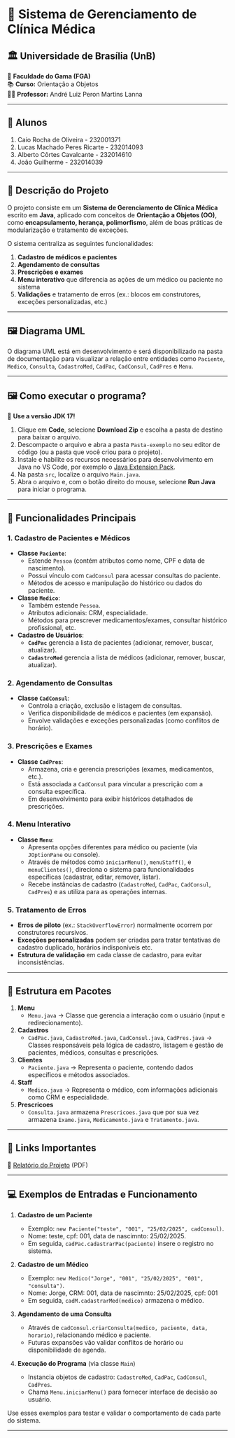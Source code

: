 # 📌 **Sistema de Gerenciamento de Clínica Médica**

## 🏛️ Universidade de Brasília (UnB)  
📍 **Faculdade do Gama (FGA)**  
📚 **Curso:** Orientação a Objetos  
👨‍🏫 **Professor:** André Luiz Peron Martins Lanna  

---

## 👥 **Alunos**  
1. Caio Rocha de Oliveira - 232001371  
2. Lucas Machado Peres Ricarte - 232014093  
3. Alberto Côrtes Cavalcante - 232014610  
4. João Guilherme - 232014039  

---

## 📖 **Descrição do Projeto**  
O projeto consiste em um **Sistema de Gerenciamento de Clínica Médica** escrito em **Java**, aplicado com conceitos de **Orientação a Objetos (OO)**, como **encapsulamento, herança, polimorfismo**, além de boas práticas de modularização e tratamento de exceções.  

O sistema centraliza as seguintes funcionalidades:  
1. **Cadastro de médicos e pacientes**  
2. **Agendamento de consultas**  
3. **Prescrições e exames**  
4. **Menu interativo** que diferencia as ações de um médico ou paciente no sistema  
5. **Validações** e tratamento de erros (ex.: blocos em construtores, exceções personalizadas, etc.)

---

## 🖼️ **Diagrama UML**  
O diagrama UML está em desenvolvimento e será disponibilizado na pasta de documentação para visualizar a relação entre entidades como `Paciente`, `Medico`, `Consulta`, `CadastroMed`, `CadPac`, `CadConsul`, `CadPres` e `Menu`.



---

## 🖼️ **Como executar o programa?**

📌 **Use a versão JDK 17!**

1. Clique em **Code**, selecione **Download Zip** e escolha a pasta de destino para baixar o arquivo.  
2. Descompacte o arquivo e abra a pasta `Pasta-exemplo` no seu editor de código (ou a pasta que você criou para o projeto).  
3. Instale e habilite os recursos necessários para desenvolvimento em Java no VS Code, por exemplo o [Java Extension Pack](https://marketplace.visualstudio.com/items?itemName=vscjava.vscode-java-pack).  
4. Na pasta `src`, localize o arquivo `Main.java`.  
5. Abra o arquivo e, com o botão direito do mouse, selecione **Run Java** para iniciar o programa.  

---

## 🎯 **Funcionalidades Principais**

### 1. Cadastro de Pacientes e Médicos  
- **Classe `Paciente`**:  
  - Estende `Pessoa` (contém atributos como nome, CPF e data de nascimento).  
  - Possui vínculo com `CadConsul` para acessar consultas do paciente.  
  - Métodos de acesso e manipulação do histórico ou dados do paciente.  
- **Classe `Medico`**:  
  - Também estende `Pessoa`.  
  - Atributos adicionais: CRM, especialidade.  
  - Métodos para prescrever medicamentos/exames, consultar histórico profissional, etc.  
- **Cadastro de Usuários**:  
  - **`CadPac`** gerencia a lista de pacientes (adicionar, remover, buscar, atualizar).  
  - **`CadastroMed`** gerencia a lista de médicos (adicionar, remover, buscar, atualizar).  

### 2. Agendamento de Consultas  
- **Classe `CadConsul`**:  
  - Controla a criação, exclusão e listagem de consultas.  
  - Verifica disponibilidade de médicos e pacientes (em expansão).  
  - Envolve validações e exceções personalizadas (como conflitos de horário).  

### 3. Prescrições e Exames  
- **Classe `CadPres`**:  
  - Armazena, cria e gerencia prescrições (exames, medicamentos, etc.).  
  - Está associada a `CadConsul` para vincular a prescrição com a consulta específica.  
  - Em desenvolvimento para exibir históricos detalhados de prescrições.  

### 4. Menu Interativo  
- **Classe `Menu`**:  
  - Apresenta opções diferentes para médico ou paciente (via `JOptionPane` ou console).  
  - Através de métodos como `iniciarMenu()`, `menuStaff()`, e `menuClientes()`, direciona o sistema para funcionalidades específicas (cadastrar, editar, remover, listar).  
  - Recebe instâncias de cadastro (`CadastroMed`, `CadPac`, `CadConsul`, `CadPres`) e as utiliza para as operações internas.  

### 5. Tratamento de Erros  
- **Erros de piloto** (ex.: `StackOverflowError`) normalmente ocorrem por construtores recursivos.  
- **Exceções personalizadas** podem ser criadas para tratar tentativas de cadastro duplicado, horários indisponíveis etc.  
- **Estrutura de validação** em cada classe de cadastro, para evitar inconsistências.

---

## 🔧 **Estrutura em Pacotes**

1. **Menu**  
   - `Menu.java` → Classe que gerencia a interação com o usuário (input e redirecionamento).  
2. **Cadastros**  
   - `CadPac.java`, `CadastroMed.java`, `CadConsul.java`, `CadPres.java` → Classes responsáveis pela lógica de cadastro, listagem e gestão de pacientes, médicos, consultas e prescrições.  
3. **Clientes**  
   - `Paciente.java` → Representa o paciente, contendo dados específicos e métodos associados.  
4. **Staff**  
   - `Medico.java` → Representa o médico, com informações adicionais como CRM e especialidade.
5. **Prescricoes**
    - `Consulta.java` armazena `Prescricoes.java` que por sua vez armazena `Exame.java`, `Medicamento.java` e `Tratamento.java`.

---

## 📎 **Links Importantes**  
📄 [Relatório do Projeto](https://docs.google.com/document/d/1fNnKa6suEFJWIc99kBT06Rlkf1g5YCdsVFzcoOHz3Hs/edit?tab=t.0) (PDF)

---

## 💻 **Exemplos de Entradas e Funcionamento**

1. **Cadastro de um Paciente**  
   - Exemplo: `new Paciente("teste", "001", "25/02/2025", cadConsul)`.
   - Nome: teste, cpf: 001, data de nascimnto: 25/02/2025.
   - Em seguida, `cadPac.cadastrarPac(paciente)` insere o registro no sistema.  

2. **Cadastro de um Médico**  
   - Exemplo: `new Medico("Jorge", "001", "25/02/2025", "001", "consulta")`.
   - Nome: Jorge, CRM: 001, data de nascimnto: 25/02/2025, cpf: 001
   - Em seguida, `cadM.cadastrarMed(medico)` armazena o médico.  

3. **Agendamento de uma Consulta**  
   - Através de `cadConsul.criarConsulta(medico, paciente, data, horario)`, relacionando médico e paciente.  
   - Futuras expansões vão validar conflitos de horário ou disponibilidade de agenda.  

4. **Execução do Programa** (via classe `Main`)  
   - Instancia objetos de cadastro: `CadastroMed`, `CadPac`, `CadConsul`, `CadPres`.  
   - Chama `Menu.iniciarMenu()` para fornecer interface de decisão ao usuário.  

Use esses exemplos para testar e validar o comportamento de cada parte do sistema.  

---

